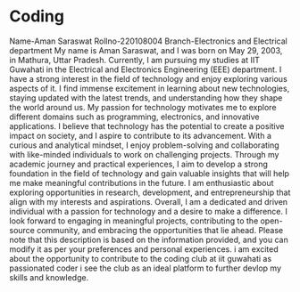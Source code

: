 # Coding
Name-Aman Saraswat Rollno-220108004 Branch-Electronics and Electrical department My name is Aman Saraswat, and I was born on May 29, 2003, in Mathura, Uttar Pradesh. Currently, I am pursuing my studies at IIT Guwahati in the Electrical and Electronics Engineering (EEE) department. I have a strong interest in the field of technology and enjoy exploring various aspects of it. I find immense excitement in learning about new technologies, staying updated with the latest trends, and understanding how they shape the world around us. My passion for technology motivates me to explore different domains such as programming, electronics, and innovative applications. I believe that technology has the potential to create a positive impact on society, and I aspire to contribute to its advancement. With a curious and analytical mindset, I enjoy problem-solving and collaborating with like-minded individuals to work on challenging projects. Through my academic journey and practical experiences, I aim to develop a strong foundation in the field of technology and gain valuable insights that will help me make meaningful contributions in the future. I am enthusiastic about exploring opportunities in research, development, and entrepreneurship that align with my interests and aspirations. Overall, I am a dedicated and driven individual with a passion for technology and a desire to make a difference. I look forward to engaging in meaningful projects, contributing to the open-source community, and embracing the opportunities that lie ahead. Please note that this description is based on the information provided, and you can modify it as per your preferences and personal experiences. 
i am excited about the opportunity to contribute to the coding club at iit guwahati as passionated coder i see the club as an ideal platform to further devlop my  skills and knowledge.
